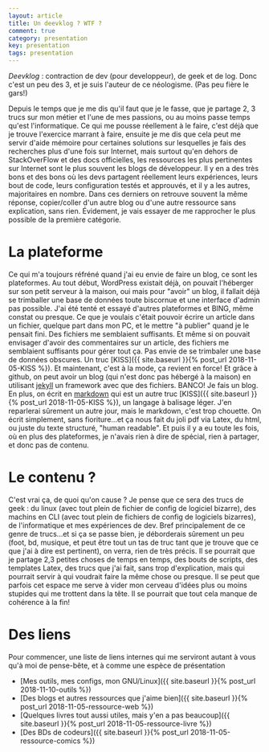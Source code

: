```yaml
---
layout: article
title: Un deevklog ? WTF ?
comment: true
category: presentation
key: presentation
tags: presentation
---
```


*Deevklog* : contraction de dev (pour developpeur), de geek et de log. Donc c'est un peu des 3, et je suis l'auteur de ce néologisme. (Pas peu fière le gars!)

Depuis le temps que je me dis qu'il faut que je le fasse, que je partage 2, 3 trucs sur mon métier et l'une de mes passions, ou au moins passe temps qu'est l'informatique. Ce qui me pousse réellement à le faire, c'est déjà que je trouve l'exercice marrant à faire, ensuite je me dis que cela peut me servir d'aide mémoire pour certaines solutions sur lesquelles je fais des recherches plus d'une fois sur Internet, mais surtout qu'en dehors de StackOverFlow et des docs officielles, les ressources les plus pertinentes sur Internet sont le plus souvent les blogs de développeur. Il y en a des très bons et des bons où les devs partagent réellement leurs expériences, leurs bout de code, leurs configuration testés et approuvés, et il y a les autres, majoritaires en nombre. Dans ces derniers on retrouve souvent la même réponse, copier/coller d'un autre blog ou d'une autre ressource sans explication, sans rien. Évidement, je vais essayer de me rapprocher le plus possible de la première catégorie.

<!--more-->

# La plateforme

Ce qui m'a toujours réfréné quand j'ai eu envie de faire un blog, ce sont les plateformes. Au tout début, WordPress existait déjà, on pouvait l'héberger sur son petit serveur à la maison, oui mais pour "avoir" un blog, il fallait déjà se trimballer une base de données toute biscornue et une interface d'admin pas possible. J'ai été tenté et essayé d'autres plateformes et BING, même constat ou presque. Ce que je voulais c'était pouvoir écrire un article dans un fichier, quelque part dans mon PC, et le mettre "à publier" quand je le pensait fini. Des fichiers me semblaient suffisants. Et même si on pouvait envisager d'avoir des commentaires sur un article, des fichiers me semblaient suffisants pour gérer tout ça. Pas envie de se trimbaler une base de données obscures. Un truc [KISS]({{ site.baseurl }}{% post_url 2018-11-05-KISS %}). Et maintenant, c'est à la mode, ça revient en force! Et grâce à github, on peut avoir un blog (qui n'est donc pas hébergé à la maison) en utilisant [jekyll](https://jekyllrb.com) un framework avec que des fichiers. BANCO! Je fais un blog. En plus, on écrit en [markdown](http://www.google.com) qui est un autre truc [KISS]({{ site.baseurl }}{% post_url 2018-11-05-KISS %}), un langage à balisage léger. J'en reparlerai sûrement un autre jour, mais le markdown, c'est trop chouette. On écrit simplement, sans fioriture...et ça nous fait du joli pdf via Latex, du html, ou juste du texte structuré, "human readable".
Et puis il y a eu toute les fois, où en plus des plateformes, je n'avais rien à dire de spécial, rien à partager, et donc pas de contenu.

# Le contenu ?

C'est vrai ça, de quoi qu'on cause ? Je pense que ce sera des trucs de geek : du linux (avec tout plein de fichier de config de logiciel bizarre), des machins en CLI (avec tout plein de fichiers de config de logiciels bizarres), de l'informatique et mes expériences de dev. Bref principalement de ce genre de trucs...et si ça se passe bien, je déborderais sûrement un peu (foot, bd, musique, et peut être tout un tas de truc tant que je trouve que ce que j'ai à dire est pertinent), on verra, rien de très précis.
Il se pourrait que je partage 2,3 petites choses de temps en temps, des bouts de scripts, des templates Latex, des trucs que j'ai fait, sans trop d'explication, mais qui pourrait servir à qui voudrait faire la même chose ou presque. Il se peut que parfois cet espace me serve à vider mon cerveau d'idées plus ou moins stupides qui me trottent dans la tête. Il se pourrait que tout cela manque de cohérence à la fin!

# Des liens

Pour commencer, une liste de liens internes qui me serviront autant à vous qu'à moi de pense-bête, et à comme une espèce de présentation

* [Mes outils, mes configs, mon GNU/Linux]({{ site.baseurl }}{% post_url 2018-11-10-outils %})
* [Des blogs et autres ressources que j'aime bien]({{ site.baseurl }}{% post_url 2018-11-05-ressource-web %}) 
* [Quelques livres tout aussi utiles, mais y'en a pas beaucoup]({{ site.baseurl }}{% post_url 2018-11-05-ressource-livre %})
* [Des BDs de codeurs]({{ site.baseurl }}{% post_url 2018-11-05-ressource-comics %})
